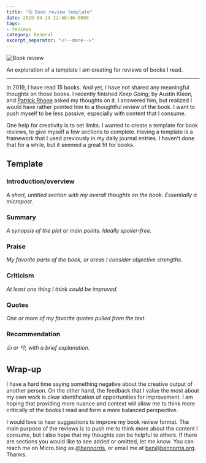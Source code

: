 ```yaml
---
title: "🗒 Book review template"
date: 2019-04-14 22:48:46-0000
tags:
- reviews
category: General
excerpt_separator: "<!--more-->"
---
```


<img src="https://www.bennorris.blog/uploads/2019/51b8bcd80b.png" alt="Book review" />

An exploration of a template I am creating for reviews of books I read.

<!--more-->

***

In 2019, I have read 15 books. And yet, I have not shared any meaningful thoughts on those books. I recently finished *Keep Going*, by Austin Kleon, and [Patrick Rhone](https://patrickrhone.net/) asked my thoughts on it. I answered him, but realized I would have rather pointed him to a thoughtful review of the book. I want to push myself to be less passive, especially with content that I consume.

One help for creativity is to set limits. I wanted to create a template for book reviews, to give myself a few sections to complete. Having a template is a framework that I used previously in my daily journal entries. I haven’t done that for a while, but it seemed a great fit for books.

## Template

### Introduction/overview

*A short, untitled section with my overall thoughts on the book. Essentially a micropost.*

### Summary

*A synopsis of the plot or main points. Ideally spoiler-free.*

### Praise

*My favorite parts of the book, or areas I consider objective strengths.*

### Criticism

*At least one thing I think could be improved.*

### Quotes

*One or more of my favorite quotes pulled from the text.*

### Recommendation

*👍 or 👎, with a brief explanation.*

## Wrap-up

I have a hard time saying something negative about the creative output of another person. On the other hand, the feedback that I value the most about my own work is clear identification of opportunities for improvement. I am hoping that providing more nuance and context will allow me to think more critically of the books I read and form a more balanced perspective.

I would love to hear suggestions to improve my book review format. The main purpose of the reviews is to push me to think more about the content I consume, but I also hope that my thoughts can be helpful to others. If there are sections you would like to see added or omitted, let me know. You can reach me on Micro.blog as [@bennorris](https://micro.blog/bennorris), or email me at [ben@bennorris.org](mailto:ben@bennorris.org?subject=Thoughts%20on%20your%20book%review%20template). Thanks.